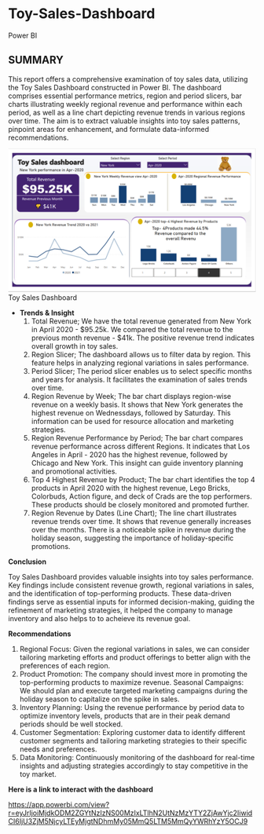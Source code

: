 # Toy-Sales-Dashboard
Power BI
## SUMMARY
This report offers a comprehensive examination of toy sales data, utilizing the Toy Sales Dashboard constructed in Power BI. The dashboard comprises essential performance metrics, region and period slicers, bar charts illustrating weekly regional revenue and performance within each period, as well as a line chart depicting revenue trends in various regions over time. The aim is to extract valuable insights into toy sales patterns, pinpoint areas for enhancement, and formulate data-informed recommendations.

![](https://github.com/AdesanmiOjo/Toy-Sales-Dashboard/blob/main/Toy%20sales%20dashboard.PNG)
Toy Sales Dashboard
- **Trends & Insight**
   1. Total Revenue;
We have the total revenue generated from New York in April 2020 - $95.25k. We compared the total revenue to the previous month revenue - $41k. The positive revenue trend indicates overall growth in toy sales.
   2. Region Slicer;
The dashboard allows us to filter data by region. This feature helps in analyzing regional variations in sales performance.
   3. Period Slicer;
The period slicer enables us to select specific months and years for analysis. It facilitates the examination of sales trends over time.
   4. Region Revenue by Week;
The bar chart displays region-wise revenue on a weekly basis. It shows that New York generates the highest revenue on Wednessdays, followed by Saturday.
This information can be used for resource allocation and marketing strategies.
   5. Region Revenue Performance by Period;
The bar chart compares revenue performance across different Regions. It indicates that Los Angeles in April - 2020 has the highest revenue, followed by Chicago and New York.
This insight can guide inventory planning and promotional activities.
   6. Top 4 Highest Revenue by Product;
The bar chart identifies the top 4 products in April 2020  with the highest revenue, Lego Bricks, Colorbuds, Action figure, and deck of Crads are the top performers. These products should be closely monitored and promoted further.
   7. Region Revenue by Dates (Line Chart);
The line chart illustrates revenue trends  over time.
It shows that revenue generally increases over the months.
There is a noticeable spike in revenue during the holiday season, suggesting the importance of holiday-specific promotions.

**Conclusion**

Toy Sales Dashboard provides valuable insights into toy sales performance. Key findings include consistent revenue growth, regional variations in sales, and the identification of top-performing products. These data-driven findings serve as essential inputs for informed decision-making, guiding the refinement of marketing strategies, it helped the company to manage inventory and also helps to to acheieve its revenue goal.

**Recommendations**

   1. Regional Focus: Given the regional variations in sales, we can consider tailoring marketing efforts and product offerings to better align with the preferences of each region.
   2. Product Promotion: The company should invest more in promoting the top-performing products to maximize revenue.
Seasonal Campaigns: We should plan and execute targeted marketing campaigns during the holiday season to capitalize on the spike in sales.
   3. Inventory Planning: Using the revenue performance by period data to optimize inventory levels, products that are in their peak demand periods should be well stocked.
   4. Customer Segmentation: Exploring customer data to identify different customer segments and tailoring marketing strategies to their specific needs and preferences.
   5. Data Monitoring: Continuously monitoring of the dashboard for real-time insights and adjusting strategies accordingly to stay competitive in the toy market.

**Here is a link to interact with the dashboard**

https://app.powerbi.com/view?r=eyJrIjoiMjdkODM2ZGYtNzIzNS00MzIxLTlhN2UtNzMzYTY2ZjAwYjc2IiwidCI6IjU3ZjM5NjcyLTEyMjgtNDhmMy05MmQ5LTM5MmQyYWRhYzY5OCJ9
